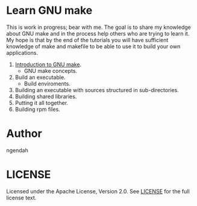 Learn GNU make
===============
This is work in progress; bear with me.
The goal is to share my knowledge about GNU make and in the process help others who are trying to learn it.
My hope is that by the end of the tutorials you will have sufficient knowledge of make and makefile to be able to use it to build your own applications.

1. [Introduction to GNU make](./introduction.md).
    * GNU make concepts.
2. Build an executable.
    * Build enviroments.
3. Building an executable with sources structured in sub-directories.
4. Building shared libraries.
5. Putting it all together.
6. Building rpm files.

Author
========
ngendah


LICENSE
==========
Licensed under the Apache License, Version 2.0. See [LICENSE](LICENSE) for the full license text.
